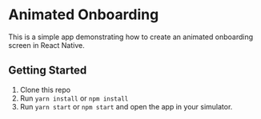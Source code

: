 # Animated Onboarding

This is a simple app demonstrating how to create an animated onboarding screen in React Native.

## Getting Started

1. Clone this repo
2. Run `yarn install` or `npm install`
3. Run `yarn start` or `npm start` and open the app in your simulator.
